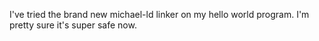 I've tried the brand new michael-ld linker on my hello world program. I'm pretty sure it's super safe now.
